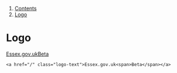 <div class="breadcrumbs">
  <ol>
    <li><a href="/docs/core/contents">Contents</a></li>
    <li><a href="#">Logo</a></li>
  </ol>
</div>

# Logo

<a href="/" class="logo-text">Essex.gov.uk<span>Beta</span></a>

	<a href="/" class="logo-text">Essex.gov.uk<span>Beta</span></a>